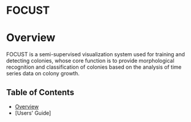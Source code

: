 # FOCUST
# Overview
FOCUST is a semi-supervised visualization system used for training and detecting colonies, whose core function is to provide morphological recognition and classification of colonies based on the analysis of time series data on colony growth.

## Table of Contents

- [Overview](#Overview)
- [Users' Guide]

